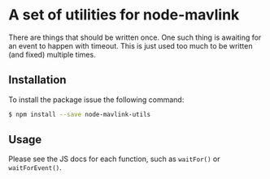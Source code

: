 # A set of utilities for node-mavlink

There are things that should be written once. One such thing is awaiting for an event to happen with timeout. This is just used too much to be written (and fixed) multiple times.

## Installation

To install the package issue the following command:

```bash
$ npm install --save node-mavlink-utils
```

## Usage

Please see the JS docs for each function, such as `waitFor()` or `waitForEvent()`.
